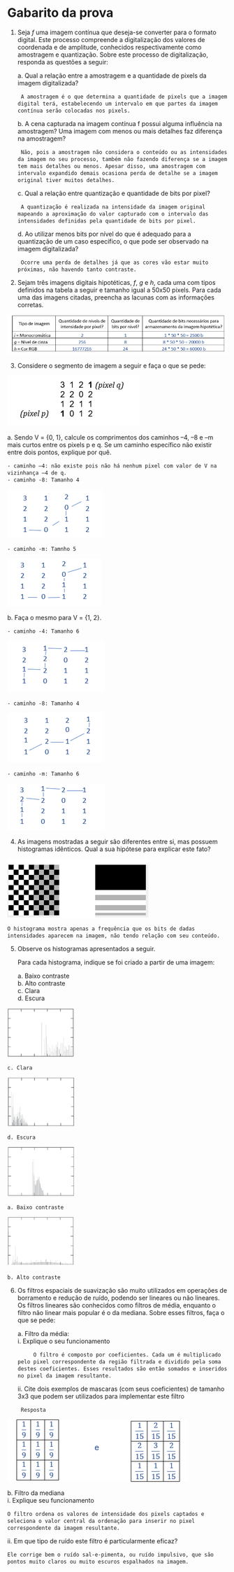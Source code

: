 # Gabarito da prova
1. Seja *f* uma imagem contínua que deseja-se converter para o formato digital. Este processo compreende a digitalização dos valores de coordenada e de amplitude, conhecidos respectivamente como amostragem e quantização. Sobre este processo de digitalização, responda as questões a seguir:

    a.	Qual a relação entre a amostragem e a quantidade de pixels da imagem digitalizada?

        A amostragem é o que determina a quantidade de pixels que a imagem digital terá, estabelecendo um intervalo em que partes da imagem contínua serão colocadas nos pixels.
    
    b.	A cena capturada na imagem contínua f possui alguma influência na amostragem? Uma imagem com menos ou mais detalhes faz diferença na amostragem?

        Não, pois a amostragem não considera o conteúdo ou as intensidades da imagem no seu processo, também não fazendo diferença se a imagem tem mais detalhes ou menos. Apesar disso, uma amostragem com intervalo expandido demais ocasiona perda de detalhe se a imagem original tiver muitos detalhes.
    
    c.	Qual a relação entre quantização e quantidade de bits por pixel?

        A quantização é realizada na intensidade da imagem original mapeando a aproximação do valor capturado com o intervalo das intensidades definidas pela quantidade de bits por pixel.
    
    d.	Ao utilizar menos bits por nível do que é adequado para a quantização de um caso específico, o que pode ser observado na imagem digitalizada?

        Ocorre uma perda de detalhes já que as cores vão estar muito próximas, não havendo tanto contraste.
    
2. Sejam três imagens digitais hipotéticas, *f*, *g* e *h*, cada uma com tipos definidos na tabela a seguir e tamanho igual a 50x50 pixels. Para cada uma das imagens citadas, preencha as lacunas com as informações corretas.

![Figura 1 da resposta da questão 2](https://github.com/talissonavila/IFCEMaracanau/blob/main/Ciencia_da_Computacao/Processamento_Digital_de_Imagens/2022_1/Avaliacao_1/imagens/pdi_2022_1_av1_resposta_2_i.PNG)

3. Considere o segmento de imagem a seguir e faça o que se pede:

![Figura da questão 3](https://github.com/talissonavila/IFCEMaracanau/blob/main/Ciencia_da_Computacao/Processamento_Digital_de_Imagens/2022_1/Avaliacao_1/imagens/pdi_2022_1_av1_pergunta_3_i.PNG)

a. Sendo V = {0, 1}, calcule os comprimentos dos caminhos –4, –8 e –m mais curtos entre os pixels p e q. Se um caminho específico não existir entre dois pontos, explique por quê.

    - caminho –4: não existe pois não há nenhum pixel com valor de V na vizinhança –4 de q.
    - caminho -8: Tamanho 4

![Figura 1 da resposta da questão 3 item a](https://github.com/talissonavila/IFCEMaracanau/blob/main/Ciencia_da_Computacao/Processamento_Digital_de_Imagens/2022_1/Avaliacao_1/imagens/pdi_2022_1_av1_resposta_3_a_i.PNG)

    - caminho -m: Tamnho 5

![Figura 2 da resposta da questão 3 item a](https://github.com/talissonavila/IFCEMaracanau/blob/main/Ciencia_da_Computacao/Processamento_Digital_de_Imagens/2022_1/Avaliacao_1/imagens/pdi_2022_1_av1_resposta_3_a_ii.PNG)

b.	Faça o mesmo para V = {1, 2}.

    - caminho -4: Tamanho 6

![Figura 1 da resposta da questão 3 item b](https://github.com/talissonavila/IFCEMaracanau/blob/main/Ciencia_da_Computacao/Processamento_Digital_de_Imagens/2022_1/Avaliacao_1/imagens/pdi_2022_1_av1_resposta_3_b_i.PNG)

    - caminho -8: Tamanho 4

![Figura 2 da resposta da questão 3 item b](https://github.com/talissonavila/IFCEMaracanau/blob/main/Ciencia_da_Computacao/Processamento_Digital_de_Imagens/2022_1/Avaliacao_1/imagens/pdi_2022_1_av1_resposta_3_b_ii.PNG)

    - caminho -m: Tamanho 6

![Figura 3 da resposta da questão 3 item b](https://github.com/talissonavila/IFCEMaracanau/blob/main/Ciencia_da_Computacao/Processamento_Digital_de_Imagens/2022_1/Avaliacao_1/imagens/pdi_2022_1_av1_resposta_3_b_iii.PNG)

4. As imagens mostradas a seguir são diferentes entre si, mas possuem histogramas idênticos. Qual a sua hipótese para explicar este fato?

![Figura 1 da questão 4](https://github.com/talissonavila/IFCEMaracanau/blob/main/Ciencia_da_Computacao/Processamento_Digital_de_Imagens/2022_1/Avaliacao_1/imagens/pdi_2022_1_av1_pergunta_4_i.png)

    O histograma mostra apenas a frequência que os bits de dadas intensidades aparecem na imagem, não tendo relação com seu conteúdo.

5. Observe os histogramas apresentados a seguir.

    Para cada histograma, indique se foi criado a partir de uma imagem:

    a.	Baixo contraste\
    b.	Alto contraste\
    c.	Clara\
    d.	Escura

![Figura 1 da questão 5](https://github.com/talissonavila/IFCEMaracanau/blob/main/Ciencia_da_Computacao/Processamento_Digital_de_Imagens/2022_1/Avaliacao_1/imagens/pdi_2022_1_av1_pergunta_5_i.png)

    c. Clara

![Figura 2 da questão 5](https://github.com/talissonavila/IFCEMaracanau/blob/main/Ciencia_da_Computacao/Processamento_Digital_de_Imagens/2022_1/Avaliacao_1/imagens/pdi_2022_1_av1_pergunta_5_ii.png)

    d. Escura

![Figura 3 da questão 5](https://github.com/talissonavila/IFCEMaracanau/blob/main/Ciencia_da_Computacao/Processamento_Digital_de_Imagens/2022_1/Avaliacao_1/imagens/pdi_2022_1_av1_pergunta_5_iii.png)

    a. Baixo contraste

![Figura 4 da questão 5](https://github.com/talissonavila/IFCEMaracanau/blob/main/Ciencia_da_Computacao/Processamento_Digital_de_Imagens/2022_1/Avaliacao_1/imagens/pdi_2022_1_av1_pergunta_5_iv.png)

    b. Alto contraste

6. Os filtros espaciais de suavização são muito utilizados em operações de borramento e redução de ruído, podendo ser lineares ou não lineares. Os filtros lineares são conhecidos como filtros de média, enquanto o filtro não linear mais popular é o da mediana. Sobre esses filtros, faça o que se pede:

    a.	Filtro da média:\
    i.	Explique o seu funcionamento

            O filtro é composto por coeficientes. Cada um é multiplicado pelo pixel correspondente da região filtrada e dividido pela soma destes coeficientes. Esses resultados são então somados e inseridos no pixel da imagem resultante.

    ii. Cite dois exemplos de mascaras (com seus coeficientes) de tamanho 3x3 que podem ser utilizados para implementar este filtro
        
        Resposta

![Figura 1 da resposta da questão 6 item a subitem ii](https://github.com/talissonavila/IFCEMaracanau/blob/main/Ciencia_da_Computacao/Processamento_Digital_de_Imagens/2022_1/Avaliacao_1/imagens/pdi_2022_1_av1_resposta_6_a_i.PNG)

b.	Filtro da mediana\
i.	Explique seu funcionamento

    O filtro ordena os valores de intensidade dos pixels captados e seleciona o valor central da ordenação para inserir no pixel correspondente da imagem resultante.

ii.	Em que tipo de ruído este filtro é particularmente eficaz?

    Ele corrige bem o ruído sal-e-pimenta, ou ruído impulsivo, que são pontos muito claros ou muito escuros espalhados na imagem.
